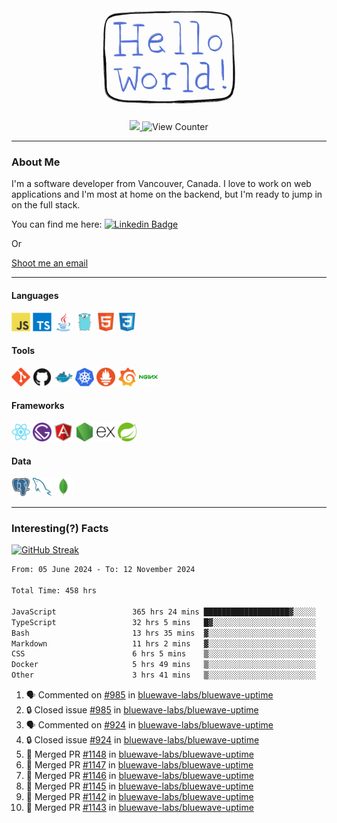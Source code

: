 <div align="center">
    <img src="./img/hello_world.webp" height="200px" width="">
    <div>
        <a href="https://www.linkedin.com/in/ajhollid">
            <img src="https://img.shields.io/badge/LinkedIn-blue"/>
        </a>
        <img src="https://komarev.com/ghpvc/?username=ajhollid&color=yellow" alt="View Counter">
    </div>
</div>

---

### About Me

I'm a software developer from Vancouver, Canada. I love to work on web applications and I'm most at home on the backend, but I'm ready to jump in on the full stack.

You can find me here: [![Linkedin Badge](https://img.shields.io/badge/-ajhollid-blue?style=flat&logo=Linkedin&logoColor=white)](https://www.linkedin.com/in/ajhollid)

Or

[Shoot me an email](mailto:ajhollid@gmail.com)

---

#### Languages

<div>
    <img src="./img/devicons/javascript-original.svg" width=30 height=30 alt="JavaScript">
    <img src="/img/devicons/typescript-original.svg" width=30 height=30 alt="TypeScript">
    <img src="./img/devicons/java-original.svg" width=30 height=30 alt="Java">
    <img src="./img/devicons/go-original.svg" width=30 height=30 alt="Golang">
    <img src="./img/devicons/html5-original.svg" width=30 height=30 alt="HTML 5">
    <img src="./img/devicons/css3-original.svg" width=30 height=30 alt="CSS 3">
</div>

#### Tools

<div>
    <img src="./img/devicons/git-original.svg" width=30 height=30 alt="Git">
    <img src="./img/devicons/github-original.svg" width=30 height=30 alt="Github">
    <img src="./img/devicons/docker-original.svg" width=30 
    height=30 alt="Docker">
    <img src="./img/devicons/kubernetes-original.svg" width=30 height=30 alt="K8">
    <img src="./img/devicons/prometheus-original.svg" width=30 height=30 alt="Prometheus">
    <img src="./img/devicons/grafana-original.svg" width=30 height=30 alt="Grafana">
    <img src="./img/devicons/nginx-original.svg" width=30 height=30 alt="Nginx">
</div>

#### Frameworks

<div>
    <img src="./img/devicons/react-original.svg" width=30 height=30 alt="React">
    <img src="./img/devicons/gatsby-original.svg" width=30 height=30 alt="Gatsby">
    <img src="./img/devicons/angularjs-original.svg" width=30 height=30 alt="AngularJS">
    <img src="./img/devicons/nodejs-original.svg" width=30 height=30 alt="NodeJS">
    <img src="./img/devicons/express-original.svg" width=30 height=30 alt="Express">
    <img src="./img/devicons/spring-original.svg" width=30 height=30 alt="Spring">
</div>

#### Data

<div>
    <img src="./img/devicons/postgresql-original.svg" width=30 height=30 alt="Postgresql">
    <img src="./img/devicons/mysql-original.svg" width=30 height=30 alt="Mysql">
    <img src="./img/devicons/mongodb-original.svg" width=30 height=30 alt="MongoDB">
</div>

---

### Interesting(?) Facts

[![GitHub Streak](http://github-readme-streak-stats.herokuapp.com?user=ajhollid)](https://git.io/streak-stats)

 <!--START_SECTION:waka-->

```txt
From: 05 June 2024 - To: 12 November 2024

Total Time: 458 hrs

JavaScript                 365 hrs 24 mins ███████████████████▓░░░░░   79.14 %
TypeScript                 32 hrs 5 mins   █▓░░░░░░░░░░░░░░░░░░░░░░░   06.95 %
Bash                       13 hrs 35 mins  ▓░░░░░░░░░░░░░░░░░░░░░░░░   02.94 %
Markdown                   11 hrs 2 mins   ▓░░░░░░░░░░░░░░░░░░░░░░░░   02.39 %
CSS                        6 hrs 5 mins    ▒░░░░░░░░░░░░░░░░░░░░░░░░   01.32 %
Docker                     5 hrs 49 mins   ▒░░░░░░░░░░░░░░░░░░░░░░░░   01.26 %
Other                      3 hrs 41 mins   ▒░░░░░░░░░░░░░░░░░░░░░░░░   00.80 %
```

<!--END_SECTION:waka-->


<!--START_SECTION:activity-->
1. 🗣 Commented on [#985](https://github.com/bluewave-labs/bluewave-uptime/issues/985#issuecomment-2475579003) in [bluewave-labs/bluewave-uptime](https://github.com/bluewave-labs/bluewave-uptime)
2. 🔒 Closed issue [#985](https://github.com/bluewave-labs/bluewave-uptime/issues/985) in [bluewave-labs/bluewave-uptime](https://github.com/bluewave-labs/bluewave-uptime)
3. 🗣 Commented on [#924](https://github.com/bluewave-labs/bluewave-uptime/issues/924#issuecomment-2475578230) in [bluewave-labs/bluewave-uptime](https://github.com/bluewave-labs/bluewave-uptime)
4. 🔒 Closed issue [#924](https://github.com/bluewave-labs/bluewave-uptime/issues/924) in [bluewave-labs/bluewave-uptime](https://github.com/bluewave-labs/bluewave-uptime)
5. 🎉 Merged PR [#1148](https://github.com/bluewave-labs/bluewave-uptime/pull/1148) in [bluewave-labs/bluewave-uptime](https://github.com/bluewave-labs/bluewave-uptime)
6. 🎉 Merged PR [#1147](https://github.com/bluewave-labs/bluewave-uptime/pull/1147) in [bluewave-labs/bluewave-uptime](https://github.com/bluewave-labs/bluewave-uptime)
7. 🎉 Merged PR [#1146](https://github.com/bluewave-labs/bluewave-uptime/pull/1146) in [bluewave-labs/bluewave-uptime](https://github.com/bluewave-labs/bluewave-uptime)
8. 🎉 Merged PR [#1145](https://github.com/bluewave-labs/bluewave-uptime/pull/1145) in [bluewave-labs/bluewave-uptime](https://github.com/bluewave-labs/bluewave-uptime)
9. 🎉 Merged PR [#1142](https://github.com/bluewave-labs/bluewave-uptime/pull/1142) in [bluewave-labs/bluewave-uptime](https://github.com/bluewave-labs/bluewave-uptime)
10. 🎉 Merged PR [#1143](https://github.com/bluewave-labs/bluewave-uptime/pull/1143) in [bluewave-labs/bluewave-uptime](https://github.com/bluewave-labs/bluewave-uptime)
<!--END_SECTION:activity-->
